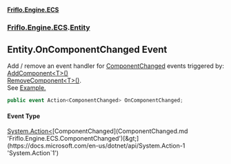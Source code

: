 #### [Friflo.Engine.ECS](index.md 'index')
### [Friflo.Engine.ECS](Friflo.Engine.ECS.md 'Friflo.Engine.ECS').[Entity](Entity.md 'Friflo.Engine.ECS.Entity')

## Entity.OnComponentChanged Event

Add / remove an event handler for [ComponentChanged](ComponentChanged.md 'Friflo.Engine.ECS.ComponentChanged') events triggered by: <br/>[AddComponent&lt;T&gt;()](Entity.AddComponent_T_().md 'Friflo.Engine.ECS.Entity.AddComponent<T>()')<br/>[RemoveComponent&lt;T&gt;()](Entity.RemoveComponent_T_().md 'Friflo.Engine.ECS.Entity.RemoveComponent<T>()').<br/>
See <a href="https://github.com/friflo/Friflo.Json.Fliox/wiki/Examples-~-General#event">Example.</a>

```csharp
public event Action<ComponentChanged> OnComponentChanged;
```

#### Event Type
[System.Action&lt;](https://docs.microsoft.com/en-us/dotnet/api/System.Action-1 'System.Action`1')[ComponentChanged](ComponentChanged.md 'Friflo.Engine.ECS.ComponentChanged')[&gt;](https://docs.microsoft.com/en-us/dotnet/api/System.Action-1 'System.Action`1')